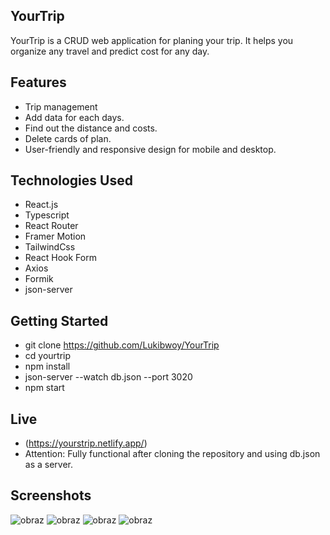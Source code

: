 ## YourTrip

YourTrip is a CRUD web application for planing your trip. It helps you organize any travel and predict cost for any day.

## Features

- Trip management
- Add data for each days.
- Find out the distance and costs.
- Delete cards of plan.
- User-friendly and responsive design for mobile and desktop.

## Technologies Used

- React.js
- Typescript
- React Router
- Framer Motion
- TailwindCss
- React Hook Form
- Axios
- Formik
- json-server


## Getting Started

- git clone https://github.com/Lukibwoy/YourTrip
- cd yourtrip
- npm install
- json-server --watch db.json --port 3020
- npm start

## Live
- (https://yourstrip.netlify.app/)
- Attention: Fully functional after cloning the repository and using db.json as a server.

## Screenshots
![obraz](https://github.com/Lukibwoy/YourTrip/assets/86016888/a15e4782-0789-43e6-8f80-b80c7ca03a5e)
![obraz](https://github.com/Lukibwoy/YourTrip/assets/86016888/8a2fda6c-2be6-47f3-99ce-a13d3e24f10a)
![obraz](https://github.com/Lukibwoy/YourTrip/assets/86016888/36548a4c-f156-4606-98bf-880f01bf8af0)
![obraz](https://github.com/Lukibwoy/YourTrip/assets/86016888/262fc3ee-4ef8-4856-ae33-bd9f789afe0d)


